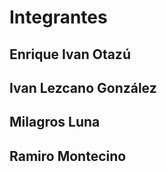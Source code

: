 <h1>Integrantes</h1>
<h2>Enrique Ivan Otazú</h2> 
<h2>Ivan Lezcano González</h2> 
<h2>Milagros Luna</h2> 
<h2>Ramiro Montecino</h2> 
